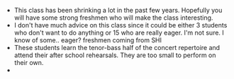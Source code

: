 - This class has been shrinking a lot in the past few years. Hopefully you will have some strong freshmen who will make the class interesting. 
- I don't have much advice on this class since it could be either 3 students who don't want to do anything or 15 who are really eager. I'm not sure. I know of some.. eager? freshmen coming from SHI
- These students learn the tenor-bass half of the concert repertoire and attend their after school rehearsals. They are too small to perform on their own.
- 